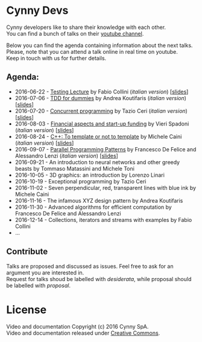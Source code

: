 # Cynny Devs

Cynny developers like to share their knowledge with each other.  
You can find a bunch of talks on their [youtube channel](https://www.youtube.com/channel/UCVIxYRbFrI0eYv6E2bxkIkw).

Below you can find the agenda containing information about the next talks.  
Please, note that you can attend a talk online in real time on youtube.  
Keep in touch with us for further details.

## Agenda:

* 2016-06-22 - [Testing Lecture](https://www.youtube.com/watch?v=BWl4r1E3CbE) by Fabio Collini (_italian version_) \[[slides](https://github.com/cynnyx/talks/raw/master/slides/20160622-testing.pdf)\]
* 2016-07-06 - [TDD for dummies](https://www.youtube.com/watch?v=cn-i6B7BGYQ) by Andrea Koutifaris (_italian version_) \[[slides](https://github.com/cynnyx/talks/raw/master/slides/20160706-TDD_for_dummies.pdf)\]
* 2016-07-20 - [Concurrent programming](https://www.youtube.com/watch?v=If4eeSkuzsA) by Tazio Ceri (_italian version_) \[[slides](https://github.com/cynnyx/talks/raw/master/slides/20160720-concurrent_programming.pdf)\]
* 2016-08-03 - [Financial aspects and start-up funding](https://www.youtube.com/watch?v=S_nYklY-EFk) by Vieri Spadoni (_italian version_) \[[slides](https://github.com/cynnyx/talks/raw/master/slides/20160803-startup_funding.pdf)\]
* 2016-08-24 - [C++: To template or not to template](https://www.youtube.com/watch?v=0G0NdjFEvWI) by Michele Caini (_italian version_) \[[slides](https://github.com/cynnyx/talks/raw/master/slides/20160824-template_metaprogramming.pdf)\]
* 2016-09-07 - [Parallel Programming Patterns](https://www.youtube.com/watch?v=uw9jGuqKDyY) by Francesco De Felice and Alessandro Lenzi (_italian version_) \[[slides](https://github.com/cynnyx/talks/raw/master/slides/20160907-parallel_programming_patterns.pdf)\]
* 2016-09-21 - An introduction to neural networks and other greedy beasts by Tommaso Matassini and Michele Toni
* 2016-10-05 - 3D graphics: an introduction by Lorenzo Linari
* 2016-10-19 - Exceptional programming by Tazio Ceri
* 2016-11-02 - Seven perpendicular, red, transparent lines with blue ink by Michele Caini
* 2016-11-16 - The infamous XYZ design pattern by Andrea Koutifaris
* 2016-11-30 - Advanced algorithms for efficient computation by Francesco De Felice and Alessandro Lenzi
* 2016-12-14 - Collections, iterators and streams with examples by Fabio Collini
* ...

## Contribute

Talks are proposed and discussed as issues. Feel free to ask for an argument you are interested in.  
Request for talks shoud be labelled with _desiderata_, while proposal should be labelled with _proposal_.

# License

Video and documentation Copyright (c) 2016 Cynny SpA.<br/>
Video and documentation released under [Creative Commons](https://github.com/cynnyx/talks/blob/master/LICENSE).
